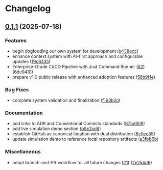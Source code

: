 # Changelog

## [0.1.1](https://github.com/joshrotenberg/claude-context-system/compare/claude-context-system-v0.1.0...claude-context-system-v0.1.1) (2025-07-18)


### Features

* begin dogfooding our own system for development ([b438ecc](https://github.com/joshrotenberg/claude-context-system/commit/b438eccf415e4299038a70dfc3f36cabcbbf5a88))
* enhance context system with AI-first approach and configurable updates ([19c6435](https://github.com/joshrotenberg/claude-context-system/commit/19c643544d6fc19f998f4d492a431a27b5f47628))
* Enterprise-Grade CI/CD Pipeline with Just Command Runner ([#2](https://github.com/joshrotenberg/claude-context-system/issues/2)) ([6de0410](https://github.com/joshrotenberg/claude-context-system/commit/6de0410f1bd45c7bf2167b169bff78dae1cbc586))
* prepare v1.0 public release with enhanced adoption features ([58b9f1e](https://github.com/joshrotenberg/claude-context-system/commit/58b9f1ecbeea11434f0b8c794b15d5c391909430))


### Bug Fixes

* complete system validation and finalization ([f193b2d](https://github.com/joshrotenberg/claude-context-system/commit/f193b2d806733f7bbfeda3257344cb3ee35e3148))


### Documentation

* add links to ADR and Conventional Commits standards ([675d609](https://github.com/joshrotenberg/claude-context-system/commit/675d609c2e6d16c2c18f25f3d3cdc97f25dc0e9a))
* add live simulation demo section ([b9c2cd6](https://github.com/joshrotenberg/claude-context-system/commit/b9c2cd64c3f831584c09ef5081f8c46dbcdcafee))
* establish GitHub as canonical location with dual distribution ([8e0ee55](https://github.com/joshrotenberg/claude-context-system/commit/8e0ee556e081ef3c015e2d1c7eb4fd8ad4e04d26))
* update simulation demo to reference local repository artifacts ([a3fbb6b](https://github.com/joshrotenberg/claude-context-system/commit/a3fbb6b6f47ed4ca86119dbfdc5ae50ceb5554c8))


### Miscellaneous

* adopt branch-and-PR workflow for all future changes ([#1](https://github.com/joshrotenberg/claude-context-system/issues/1)) ([2e254d6](https://github.com/joshrotenberg/claude-context-system/commit/2e254d61120c92785dcbe8ab496a2d907398bb6e))
